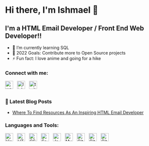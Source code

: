 # Hi there, I'm Ishmael 👋

## I'm a HTML Email Developer / Front End Web Developer!!

- 🌱 I’m currently learning SQL
- 🥅 2022 Goals: Contribute more to Open Source projects
- ⚡ Fun fact: I love anime and going for a hike

### Connect with me:

<a href="https://ishsportfolio.com/"><img align="left" alt="website" width="26px" src="https://i.imgur.com/yMLGKq8.png" style="padding-right:10px;" /></a>
<a href="https://www.linkedin.com/in/ishmael-peavy-b591a9170/"><img align="left" alt="linkedin" width="26px" src="https://i.imgur.com/b76ou2Q.png" style="padding-right:10px;" /></a>
<a href="https://twitter.com/IshmaelPeavy"><img align="left" alt="twitter" width="26px" src="https://i.imgur.com/e0FyPoJ.png" style="padding-right:10px;" /></a>

<br/>
<br/>

### 📕 Latest Blog Posts

<!-- BLOG-POST-LIST:START -->

- [Where To Find Resources As An Inspiring HTML Email Developer](https://guidefornewemaildev.netlify.app/)
<!-- BLOG-POST-LIST:END -->

### Languages and Tools:

<img align="left" alt="Visual Studio Code" width="26px" src="https://cdn.jsdelivr.net/gh/devicons/devicon/icons/vscode/vscode-original.svg" style="padding-right:10px;" />
<img align="left" alt="HTML5" width="26px" src="https://cdn.jsdelivr.net/gh/devicons/devicon/icons/html5/html5-original.svg" style="padding-right:10px;" />
<img align="left" alt="CSS3" width="26px" src="https://cdn.jsdelivr.net/gh/devicons/devicon/icons/css3/css3-original.svg" style="padding-right:10px;" />
<img align="left" alt="Sass" width="26px" src="https://cdn.jsdelivr.net/gh/devicons/devicon/icons/sass/sass-original.svg" style="padding-right:10px;" />
<img align="left" alt="JavaScript" width="26px" src="https://cdn.jsdelivr.net/gh/devicons/devicon/icons/javascript/javascript-original.svg" style="padding-right:10px;" />
<img align="left" alt="MySQL" width="26px" src="https://cdn.jsdelivr.net/gh/devicons/devicon/icons/mysql/mysql-original.svg" style="padding-right:10px;" />
<img align="left" alt="Git" width="26px" src="https://cdn.jsdelivr.net/gh/devicons/devicon/icons/git/git-original.svg" style="padding-right:10px;" />
<img align="left" alt="GitHub" width="26px" src="https://user-images.githubusercontent.com/3369400/139447912-e0f43f33-6d9f-45f8-be46-2df5bbc91289.png" style="padding-right:10px;" />
<img align="left" alt="GitHub" width="26px" src="https://user-images.githubusercontent.com/3369400/139448065-39a229ba-4b06-434b-bc67-616e2ed80c8f.png" style="padding-right:10px;" />

<br />
<br />
